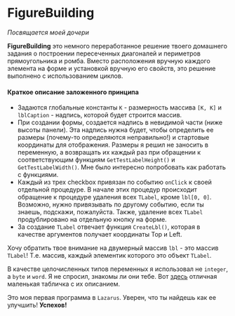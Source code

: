 # FigureBuilding

*Посвящается моей дочери*

**FigureBuilding** это немного переработанное решение твоего домашнего задания о построении пересеченных диагоналей и периметров прямоугольника и ромба.
Вместо расположения вручную каждого элемента на форме и установкой вручную его свойств, это решение выполнено с использованием циклов.

#### Краткое описание заложенного принципа

- Задаются глобальные константы `K` - размерность массива `[K, K]` и `lblCaption` - надпись, которой будет строится массив.
- При создании формы, создается надпись в невидимой части (ниже высоты панели). Эта надпись нужна будет, чтобы определить ее размеры (почему-то определяются неправильно!) и стартовые координаты для отображения. Размеры я решил не заносить в переменную, а возвращать их каждый раз при обращении к соответствующим функциям `GetTestLabelHeight()` и `GetTestLabelWidth()`. Мне было интересно попробовать как работать с функциями.
- Каждый из трех checkbox привязан по событию `onClick` к своей отдельной процедуре. В начале этих процедур происходит обращение к процедуре удаления всех `TLabel`, кроме `lbl[0, 0]`. Возможно, нужно привязывать по другому событию, если ты знаешь, подскажи, пожалуйста. Также, удаление всех `TLabel` продублировано на отдельную кнопку на форме.
- За создание `TLabel` отвечает функция `CreateLbl()`, которая в качестве аргументов получает координаты Top и Left.

Хочу обратить твое внимание на двумерный массив `lbl` - это массив `TLabel`! Т.е. массив, каждый элементик которого это объект `TLabel`.

В качестве целочисленных типов переменных я использовал не `integer`, а `byte` и `word`. Я не спросил, знакомы ли они тебе. Вот [здесь](https://www.freepascal.org/docs-html/ref/refsu4.html#x26-26003r2) отличная маленькая табличка с их описанием. 

Это моя первая программа в `Lazarus`. Уверен, что ты найдешь как ее улучшить!
**Успехов!**
